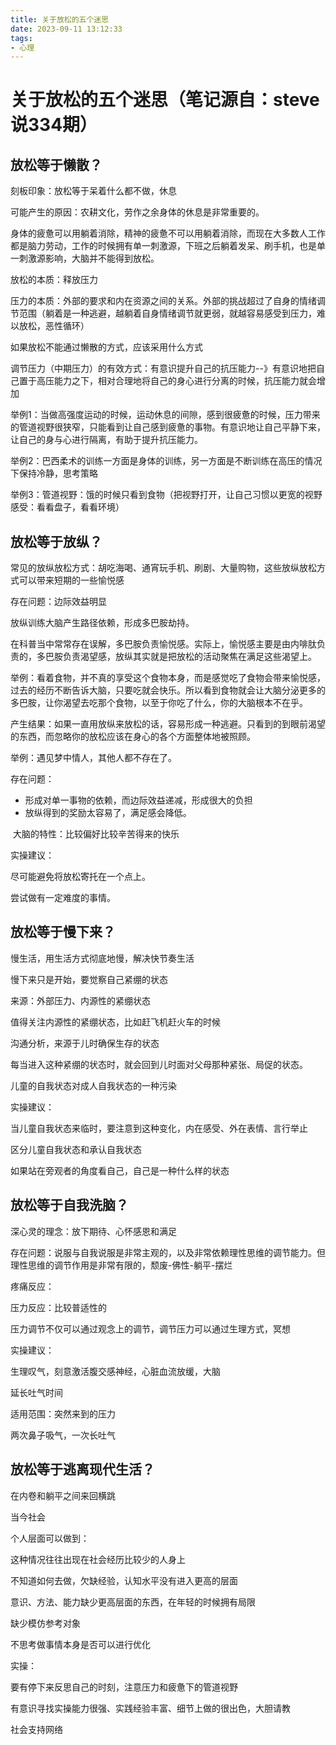 ```yaml
---
title: 关于放松的五个迷思
date: 2023-09-11 13:12:33
tags:
- 心理
---
```


# 关于放松的五个迷思（笔记源自：steve说334期）

## 放松等于懒散？

刻板印象：放松等于呆着什么都不做，休息

可能产生的原因：农耕文化，劳作之余身体的休息是非常重要的。

身体的疲惫可以用躺着消除，精神的疲惫不可以用躺着消除，而现在大多数人工作都是脑力劳动，工作的时候拥有单一刺激源，下班之后躺着发呆、刷手机，也是单一刺激源影响，大脑并不能得到放松。

放松的本质：释放压力

压力的本质：外部的要求和内在资源之间的关系。外部的挑战超过了自身的情绪调节范围（躺着是一种逃避，越躺着自身情绪调节就更弱，就越容易感受到压力，难以放松，恶性循环）

如果放松不能通过懒散的方式，应该采用什么方式

调节压力（中期压力）的有效方式：有意识提升自己的抗压能力--》有意识地把自己置于高压能力之下，相对合理地将自己的身心进行分离的时候，抗压能力就会增加

举例1：当做高强度运动的时候，运动休息的间隙，感到很疲惫的时候，压力带来的管道视野很狭窄，只能看到让自己感到疲惫的事物。有意识地让自己平静下来，让自己的身与心进行隔离，有助于提升抗压能力。

举例2：巴西柔术的训练一方面是身体的训练，另一方面是不断训练在高压的情况下保持冷静，思考策略

举例3：管道视野：饿的时候只看到食物（把视野打开，让自己习惯以更宽的视野感受：看看盘子，看看环境）

## 放松等于放纵？

常见的放纵放松方式：胡吃海喝、通宵玩手机、刷剧、大量购物，这些放纵放松方式可以带来短期的一些愉悦感

存在问题：边际效益明显

放纵训练大脑产生路径依赖，形成多巴胺劫持。

在科普当中常常存在误解，多巴胺负责愉悦感。实际上，愉悦感主要是由内啡肽负责的，多巴胺负责渴望感，放纵其实就是把放松的活动聚焦在满足这些渴望上。

举例：看着食物，并不真的享受这个食物本身，而是感觉吃了食物会带来愉悦感，过去的经历不断告诉大脑，只要吃就会快乐。所以看到食物就会让大脑分泌更多的多巴胺，让你渴望去吃那个食物，以至于你吃了什么，你的大脑根本不在乎。

产生结果：如果一直用放纵来放松的话，容易形成一种逃避。只看到的到眼前渴望的东西，而忽略你的放松应该在身心的各个方面整体地被照顾。

举例：遇见梦中情人，其他人都不存在了。

存在问题：

- 形成对单一事物的依赖，而边际效益递减，形成很大的负担
- 放纵得到的奖励太容易了，满足感会降低。

​			大脑的特性：比较偏好比较辛苦得来的快乐

实操建议：

尽可能避免将放松寄托在一个点上。

尝试做有一定难度的事情。

## 放松等于慢下来？

慢生活，用生活方式彻底地慢，解决快节奏生活

慢下来只是开始，要觉察自己紧绷的状态

来源：外部压力、内源性的紧绷状态

值得关注内源性的紧绷状态，比如赶飞机赶火车的时候

沟通分析，来源于儿时确保生存的状态

每当进入这种紧绷的状态时，就会回到儿时面对父母那种紧张、局促的状态。

儿童的自我状态对成人自我状态的一种污染

实操建议：

当儿童自我状态来临时，要注意到这种变化，内在感受、外在表情、言行举止

区分儿童自我状态和承认自我状态

如果站在旁观者的角度看自己，自己是一种什么样的状态

## 放松等于自我洗脑？

深心灵的理念：放下期待、心怀感恩和满足

存在问题：说服与自我说服是非常主观的，以及非常依赖理性思维的调节能力。但理性思维的调节作用是非常有限的，颓废-佛性-躺平-摆烂

疼痛反应：

压力反应：比较普适性的

压力调节不仅可以通过观念上的调节，调节压力可以通过生理方式，冥想

实操建议：

生理叹气，刻意激活腹交感神经，心脏血流放缓，大脑

延长吐气时间

适用范围：突然来到的压力

两次鼻子吸气，一次长吐气

## 放松等于逃离现代生活？

在内卷和躺平之间来回横跳

当今社会

个人层面可以做到：

这种情况往往出现在社会经历比较少的人身上

不知道如何去做，欠缺经验，认知水平没有进入更高的层面

意识、方法、能力缺少更高层面的东西，在年轻的时候拥有局限

缺少模仿参考对象

不思考做事情本身是否可以进行优化

实操：

要有停下来反思自己的时刻，注意压力和疲惫下的管道视野

有意识寻找实操能力很强、实践经验丰富、细节上做的很出色，大胆请教

社会支持网络
